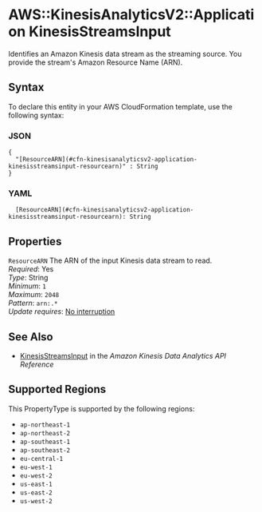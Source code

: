 # AWS::KinesisAnalyticsV2::Application KinesisStreamsInput<a name="aws-properties-kinesisanalyticsv2-application-kinesisstreamsinput"></a>

 Identifies an Amazon Kinesis data stream as the streaming source\. You provide the stream's Amazon Resource Name \(ARN\)\.

## Syntax<a name="aws-properties-kinesisanalyticsv2-application-kinesisstreamsinput-syntax"></a>

To declare this entity in your AWS CloudFormation template, use the following syntax:

### JSON<a name="aws-properties-kinesisanalyticsv2-application-kinesisstreamsinput-syntax.json"></a>

```
{
  "[ResourceARN](#cfn-kinesisanalyticsv2-application-kinesisstreamsinput-resourcearn)" : String
}
```

### YAML<a name="aws-properties-kinesisanalyticsv2-application-kinesisstreamsinput-syntax.yaml"></a>

```
  [ResourceARN](#cfn-kinesisanalyticsv2-application-kinesisstreamsinput-resourcearn): String
```

## Properties<a name="aws-properties-kinesisanalyticsv2-application-kinesisstreamsinput-properties"></a>

`ResourceARN`  <a name="cfn-kinesisanalyticsv2-application-kinesisstreamsinput-resourcearn"></a>
The ARN of the input Kinesis data stream to read\.  
*Required*: Yes  
*Type*: String  
*Minimum*: `1`  
*Maximum*: `2048`  
*Pattern*: `arn:.*`  
*Update requires*: [No interruption](https://docs.aws.amazon.com/AWSCloudFormation/latest/UserGuide/using-cfn-updating-stacks-update-behaviors.html#update-no-interrupt)

## See Also<a name="aws-properties-kinesisanalyticsv2-application-kinesisstreamsinput--seealso"></a>
+  [KinesisStreamsInput](https://docs.aws.amazon.com/kinesisanalytics/latest/apiv2/API_KinesisStreamsInput.html) in the *Amazon Kinesis Data Analytics API Reference* 

## Supported Regions

This PropertyType is supported by the following regions:

- `ap-northeast-1`
- `ap-northeast-2`
- `ap-southeast-1`
- `ap-southeast-2`
- `eu-central-1`
- `eu-west-1`
- `eu-west-2`
- `us-east-1`
- `us-east-2`
- `us-west-2`
